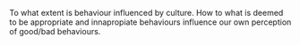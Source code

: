 To what extent is behaviour influenced by culture. How to what is deemed to be appropriate and innapropiate behaviours influence our own perception of good/bad behaviours.